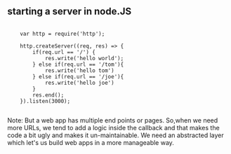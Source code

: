 ## starting a server in node.JS

<pre><code>
    var http = require('http');
    
	http.createServer((req, res) => {
		if(req.url == '/') {
			res.write('hello world');
		} else if(req.url == '/tom'){
			res.write('hello tom')
		} else if(req.url == '/joe'){
			res.write('hello joe')
		}
		res.end();
	}).listen(3000);

</code></pre>

Note:
But a web app has multiple end points or pages. So,when we need more URLs, we tend to add a logic inside the callback and that makes the code a bit ugly and makes it un-maintainable. We need an abstracted layer which let's us build web apps in a more manageable way.